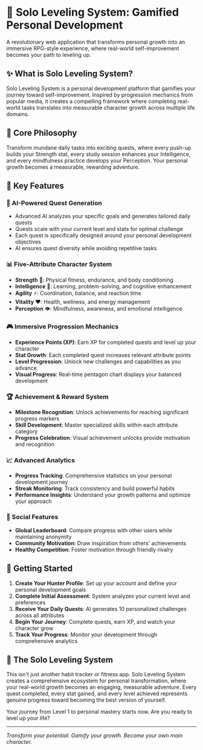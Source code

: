 # 🌟 Solo Leveling System: Gamified Personal Development

A revolutionary web application that transforms personal growth into an immersive RPG-style experience, where real-world self-improvement becomes your path to leveling up.

## ✨ What is Solo Leveling System?

Solo Leveling System is a personal development platform that gamifies your journey toward self-improvement. Inspired by progression mechanics from popular media, it creates a compelling framework where completing real-world tasks translates into measurable character growth across multiple life domains.

## 🎯 Core Philosophy

Transform mundane daily tasks into exciting quests, where every push-up builds your Strength stat, every study session enhances your Intelligence, and every mindfulness practice develops your Perception. Your personal growth becomes a measurable, rewarding adventure.

## 🚀 Key Features

### 🤖 AI-Powered Quest Generation
- Advanced AI analyzes your specific goals and generates tailored daily quests
- Quests scale with your current level and stats for optimal challenge
- Each quest is specifically designed around your personal development objectives
- AI ensures quest diversity while avoiding repetitive tasks

### 📊 Five-Attribute Character System
- **Strength** 💪: Physical fitness, endurance, and body conditioning
- **Intelligence** 🧠: Learning, problem-solving, and cognitive enhancement  
- **Agility** ⚡: Coordination, balance, and reaction time
- **Vitality** ❤️: Health, wellness, and energy management
- **Perception** 👁️: Mindfulness, awareness, and emotional intelligence

### 🎮 Immersive Progression Mechanics
- **Experience Points (XP)**: Earn XP for completed quests and level up your character
- **Stat Growth**: Each completed quest increases relevant attribute points
- **Level Progression**: Unlock new challenges and capabilities as you advance
- **Visual Progress**: Real-time pentagon chart displays your balanced development

### 🏆 Achievement & Reward System
- **Milestone Recognition**: Unlock achievements for reaching significant progress markers
- **Skill Development**: Master specialized skills within each attribute category
- **Progress Celebration**: Visual achievement unlocks provide motivation and recognition

### 📈 Advanced Analytics
- **Progress Tracking**: Comprehensive statistics on your personal development journey
- **Streak Monitoring**: Track consistency and build powerful habits
- **Performance Insights**: Understand your growth patterns and optimize your approach

### 👥 Social Features
- **Global Leaderboard**: Compare progress with other users while maintaining anonymity
- **Community Motivation**: Draw inspiration from others' achievements
- **Healthy Competition**: Foster motivation through friendly rivalry

## 🚀 Getting Started

1. **Create Your Hunter Profile**: Set up your account and define your personal development goals
2. **Complete Initial Assessment**: System analyzes your current level and preferences  
3. **Receive Your Daily Quests**: AI generates 10 personalized challenges across all attributes
4. **Begin Your Journey**: Complete quests, earn XP, and watch your character grow
5. **Track Your Progress**: Monitor your development through comprehensive analytics

## 🌟 The Solo Leveling System

This isn't just another habit tracker or fitness app. Solo Leveling System creates a comprehensive ecosystem for personal transformation, where your real-world growth becomes an engaging, measurable adventure. Every quest completed, every stat gained, and every level achieved represents genuine progress toward becoming the best version of yourself.

Your journey from Level 1 to personal mastery starts now. Are you ready to level up your life?

---

*Transform your potential. Gamify your growth. Become your own main character.*

